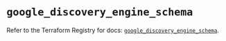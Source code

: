# `google_discovery_engine_schema`

Refer to the Terraform Registry for docs: [`google_discovery_engine_schema`](https://registry.terraform.io/providers/hashicorp/google/6.34.1/docs/resources/discovery_engine_schema).
